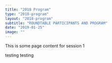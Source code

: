 ```yaml
---
title: "2018 Program"
type: "2018-program"
layout: "2018-program"
subtitle: "ROUNDTABLE PARTICIPANTS AND PROGRAM"
date: "2019-01-25"
image: ""
---
```


This is some page content for session 1

testing testing
